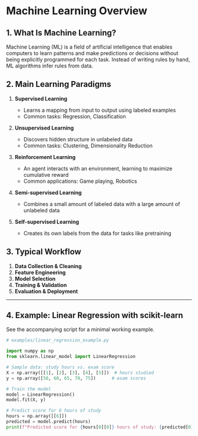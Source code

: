 # Machine Learning Overview

## 1. What Is Machine Learning?
Machine Learning (ML) is a field of artificial intelligence that enables computers to learn patterns and make predictions or decisions without being explicitly programmed for each task. Instead of writing rules by hand, ML algorithms infer rules from data.

## 2. Main Learning Paradigms
1. **Supervised Learning**  
   - Learns a mapping from input to output using labeled examples  
   - Common tasks: Regression, Classification  

2. **Unsupervised Learning**  
   - Discovers hidden structure in unlabeled data  
   - Common tasks: Clustering, Dimensionality Reduction  

3. **Reinforcement Learning**  
   - An agent interacts with an environment, learning to maximize cumulative reward  
   - Common applications: Game playing, Robotics  

4. **Semi-supervised Learning**  
   - Combines a small amount of labeled data with a large amount of unlabeled data  

5. **Self-supervised Learning**  
   - Creates its own labels from the data for tasks like pretraining  

## 3. Typical Workflow
1. **Data Collection & Cleaning**  
2. **Feature Engineering**  
3. **Model Selection**  
4. **Training & Validation**  
5. **Evaluation & Deployment**

---

## 4. Example: Linear Regression with scikit-learn

See the accompanying script for a minimal working example.

```python
# examples/linear_regression_example.py

import numpy as np
from sklearn.linear_model import LinearRegression

# Sample data: study hours vs. exam score
X = np.array([[1], [2], [3], [4], [5]])  # hours studied
y = np.array([50, 60, 65, 70, 75])      # exam scores

# Train the model
model = LinearRegression()
model.fit(X, y)

# Predict score for 6 hours of study
hours = np.array([[6]])
predicted = model.predict(hours)
print(f"Predicted score for {hours[0][0]} hours of study: {predicted[0]:.2f}")
